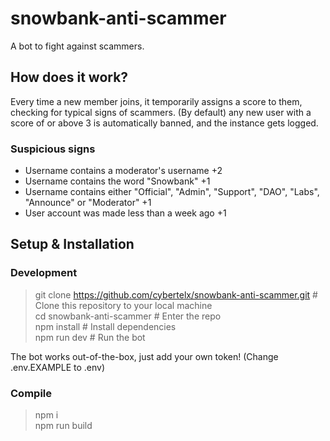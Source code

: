 # snowbank-anti-scammer

A bot to fight against scammers.

## How does it work?

Every time a new member joins, it temporarily assigns a score to them, checking for typical signs of scammers.
(By default) any new user with a score of or above 3 is automatically banned, and the instance gets logged.

### Suspicious signs

- Username contains a moderator's username +2
- Username contains the word "Snowbank" +1
- Username contains either "Official", "Admin", "Support", "DAO", "Labs", "Announce" or "Moderator" +1
- User account was made less than a week ago +1

## Setup & Installation

### Development

> git clone https://github.com/cybertelx/snowbank-anti-scammer.git # Clone this repository to your local machine  
> cd snowbank-anti-scammer # Enter the repo  
> npm install # Install dependencies  
> npm run dev # Run the bot

The bot works out-of-the-box, just add your own token!
(Change .env.EXAMPLE to .env)

### Compile

> npm i  
> npm run build
